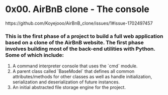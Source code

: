 <h1>0x00. AirBnB clone - The console</h1>
https://github.com/Koyejooo/AirBnB_clone/issues/1#issue-1702497457
<h3>This is the first phase of a project to build a full web application based on a clone of the AirBnB website.
The first phase involves building most of the back-end utilities with Python. Some of which include:</h3>
<ol>
<li>A command interpreter console that uses the `cmd` module.</li>
<li>A parent class called `BaseModel` that defines all common attributes/methods for other classes as well as handle initialization, serialization and deserialization of future instances.</li>
<li>An initial abstracted file storage engine for the project.</li>
</ol>
